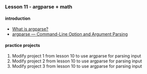 ### Lesson 11 - argparse  + math
#### introduction
- [What is argparse?](http://www.bogotobogo.com/python/python_argparse.php)
- [argparse — Command-Line Option and Argument Parsing](https://pymotw.com/3/argparse/)
#### practice projects
1. Modify project 1 from lesson 10 to use argparse for parsing input
2. Modify project 2 from lesson 10 to use argparse for parsing input
3. Modify project 3 from lesson 10 to use argparse for parsing input
